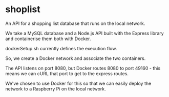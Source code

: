 # shoplist

An API for a shopping list database that runs on the local network.

We take a MySQL database and a Node.js API built with the Express library and containerise them both with Docker.

dockerSetup.sh currently defines the execution flow. 

So, we create a Docker network and associate the two containers.

The API listens on port 8080, but Docker routes 8080 to port 49160 - this means we can cURL that port to get to the express routes.

We've chosen to use Docker for this so that we can easily deploy the network to a Raspberry Pi on the local network.



